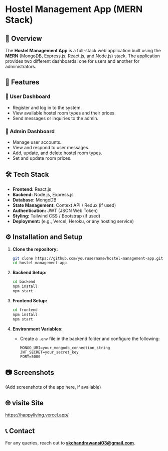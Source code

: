 # Hostel Management App (MERN Stack)

## 📌 Overview
The **Hostel Management App** is a full-stack web application built using the **MERN** (MongoDB, Express.js, React.js, and Node.js) stack. The application provides two different dashboards: one for users and another for administrators.

## 🚀 Features

### 🔹 User Dashboard
- Register and log in to the system.
- View available hostel room types and their prices.
- Send messages or inquiries to the admin.

### 🔹 Admin Dashboard
- Manage user accounts.
- View and respond to user messages.
- Add, update, and delete hostel room types.
- Set and update room prices.

## 🛠️ Tech Stack
- **Frontend:** React.js
- **Backend:** Node.js, Express.js
- **Database:** MongoDB
- **State Management:** Context API / Redux (if used)
- **Authentication:** JWT (JSON Web Token)
- **Styling:** Tailwind CSS / Bootstrap (if used)
- **Deployment:** (e.g., Vercel, Heroku, or any hosting service)

## ⚙️ Installation and Setup

1. **Clone the repository:**
   ```sh
   git clone https://github.com/yourusername/hostel-management-app.git
   cd hostel-management-app
   ```

2. **Backend Setup:**
   ```sh
   cd backend
   npm install
   npm start
   ```

3. **Frontend Setup:**
   ```sh
   cd frontend
   npm install
   npm start
   ```

4. **Environment Variables:**
   - Create a `.env` file in the backend folder and configure the following:
     ```env
     MONGO_URI=your_mongodb_connection_string
     JWT_SECRET=your_secret_key
     PORT=5000
     ```

## 📷 Screenshots
(Add screenshots of the app here, if available)

## 🌐 visite Site
https://happyliving.vercel.app/


## 📞 Contact
For any queries, reach out to **skchandrawansi03@gmail.com**.
